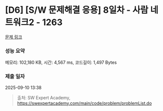 # [D6] [S/W 문제해결 응용] 8일차 - 사람 네트워크2 - 1263 

[문제 링크](https://swexpertacademy.com/main/code/problem/problemDetail.do?contestProbId=AV18P2B6Iu8CFAZN) 

### 성능 요약

메모리: 102,180 KB, 시간: 4,567 ms, 코드길이: 1,497 Bytes

### 제출 일자

2025-09-10 13:38



> 출처: SW Expert Academy, https://swexpertacademy.com/main/code/problem/problemList.do
